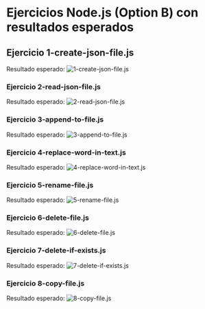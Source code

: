 # Ejercicios Node.js (Option B) con resultados esperados

## Ejercicio 1-create-json-file.js

Resultado esperado: ![1-create-json-file.js](./img/1-create-json-file.gif)

### Ejercicio 2-read-json-file.js

Resultado esperado: ![2-read-json-file.js](./img/2-read-json-file.gif)

### Ejercicio 3-append-to-file.js

Resultado esperado: ![3-append-to-file.js](./img/3-append-to-file.gif)

### Ejercicio 4-replace-word-in-text.js

Resultado esperado: ![4-replace-word-in-text.js](./img/4-replace-word-in-text.gif)

### Ejercicio 5-rename-file.js

Resultado esperado: ![5-rename-file.js](./img/5-rename-file.gif)

### Ejercicio 6-delete-file.js

Resultado esperado: ![6-delete-file.js](./img/6-count-lines.gif)

### Ejercicio 7-delete-if-exists.js

Resultado esperado: ![7-delete-if-exists.js](./img/7-delete-if-exists.gif)

### Ejercicio 8-copy-file.js

Resultado esperado: ![8-copy-file.js](./img/8-create-folder.gif)
